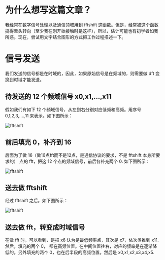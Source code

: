 # 为什么想写这篇文章？
我经常在数字信号处理以及通信领域用到 fftshift 这函数。但是，经常被这个函数搞得晕头转向（至少我在刚开始接触时是这样），所以，估计可能也有初学者如我所惑。现在，尝试用文字结合图形的方式把工作过程描述一下。
# 信号发送
我们发送的信号都是在时域的，因此，如果原始信号是在频域的，则需要做 dft 变换到时域才能发送。
## 待发送的 12 个频域信号 x0,x1,...,x11
假如我们有如下 12 个频域信号，从左到右分别对应低频和高频。用序号 0,1,2,3,....,11 来表示。如下图所示：

![fftshift](http://taichiorange.github.io/images/fftshift/fftshift_origin12.jpg)

## 前后填充 0，补齐到 16
后面为了做 16（做16点fft而不是12点，是通信协议的要求，不是 fftshift 本身所要求的） 点的 fft，把这 12 个点的频域信号，前后各补充两个 0. 如下图所示：

![fftshift](http://taichiorange.github.io/images/fftshift/fftshift_padding16.jpg)

## 送去做 fftshift
经过 fftshift 之后，如下图所示：

![fftshift](http://taichiorange.github.io/images/fftshift/fftshift_shift16.jpg)

## 送去做 fft，转变成时域信号
在做 fft 时，可以看到，是把 x6 认为是最低频率点，其次是 x7，依次类推到 x11. 然后，填充的两个 0， 都在高频位置。在中间位置往右，对应的频率是在逐渐降低的。另外填充的两个 0，也在后半段的高频位置。然后是 x0,x1,x2,x3,x4,x5. 


    
